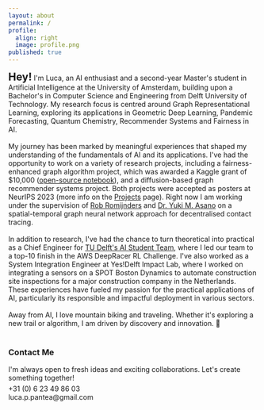 ```yaml
---
layout: about
permalink: /
profile:
  align: right
  image: profile.png
published: true
---
```


<h2 style="display: inline;">Hey!</h2><p style="display: inline;"> I'm Luca, an AI enthusiast and a second-year Master's student in Artificial Intelligence at the University of Amsterdam, building upon a Bachelor's in Computer Science and Engineering from Delft University of Technology. My research focus is centred around Graph Representational Learning, exploring its applications in Geometric Deep Learning, Pandemic Forecasting, Quantum Chemistry, Recommender Systems and Fairness in AI.<br><br></p>

<p style="display: inline;"> My journey has been marked by meaningful experiences that shaped my understanding of the fundamentals of AI and its applications. I've had the opportunity to work on a variety of research projects, including a fairness-enhanced graph algorithm project, which was awarded a Kaggle grant of $10,000 (<a href="https://www.kaggle.com/code/lucapantea1/reproducibility-study-of-crosswalk">open-source notebook</a>), and a diffusion-based graph recommender systems project. Both projects were accepted as posters at NeurIPS 2023 (more info on the <a href="/projects/">Projects</a> page). Right now I am working under the supervision of <a href="https://robromijnders.github.io/">Rob Romijnders</a> and <a href="https://yukimasano.github.io/">Dr. Yuki M. Asano</a> on a spatial-temporal graph neural network approach for decentralised contact tracing.<br><br></p>

<p style="display: inline;"> 
In addition to research, I've had the chance to turn theoretical into practical as a Chief Engineer for <a href="https://www.teamepoch.net/">TU Delft's AI Student Team</a>, where I led our team to a top-10 finish in the AWS DeepRacer RL Challenge. I've also worked as a System Integration Engineer at Yes!Delft Impact Lab, where I worked on integrating a sensors on a SPOT Boston Dynamics to automate construction site inspections for a major construction company in the Netherlands. These experiences have fueled my passion for the practical applications of AI, particularly its responsible and impactful deployment in various sectors.<br><br></p>

<p style="display: inline;">Away from AI, I love mountain biking and traveling. Whether it's exploring a new trail or algorithm, I am driven by discovery and innovation. 🚀 <br><br></p>

<h3>Contact Me</h3>
<p style="margin-top: 0; margin-bottom: 5px;">I'm always open to fresh ideas and exciting collaborations. Let's create something together!</p>
<p style="margin-top: 0; margin-bottom: 5px;">
  <span style="display: inline-block; margin-right: 10px;">
    <i class="fas fa-phone-alt"></i> 
    <a href="tel:+31623498603" style="text-decoration: none; color: inherit;">+31 (0) 6 23 49 86 03</a>
  </span> <br>
  <span style="display: inline-block;">
    <i class="fas fa-envelope"></i> 
    <a href="mailto:luca.p.pantea@gmail.com" style="text-decoration: none; color: inherit;">luca.p.pantea@gmail.com</a>
  </span>
</p>
